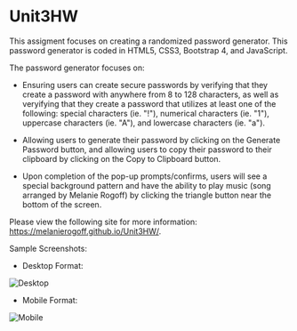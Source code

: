 # Unit3HW


This assigment focuses on creating a randomized password generator. This password generator is coded in HTML5, CSS3, Bootstrap 4, and JavaScript.

The password generator focuses on:

* Ensuring users can create secure passwords by verifying that they create a password with anywhere from 8 to 128 characters, as well as veryifying that they create a password that utilizes at least one of the following: special characters (ie. "!"), numerical characters (ie. "1"), uppercase characters (ie. "A"), and lowercase characters (ie. "a").

* Allowing users to generate their password by clicking on the Generate Password button, and allowing users to copy their password to their clipboard by clicking on the Copy to Clipboard button.

* Upon completion of the pop-up prompts/confirms, users will see a special background pattern and have the ability to play music (song arranged by Melanie Rogoff) by clicking the triangle button near the bottom of the screen.

Please view the following site for more information: https://melanierogoff.github.io/Unit3HW/.


Sample Screenshots: 

* Desktop Format: 

![Desktop](Desktop/Unit3HW/pwdesk)

* Mobile Format:

![Mobile](Desktop/Unit3HW/pwmobile)
